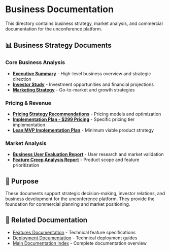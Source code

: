 # Business Documentation

This directory contains business strategy, market analysis, and commercial documentation for the unconference platform.

## 📊 Business Strategy Documents

### Core Business Analysis
- **[Executive Summary](EXECUTIVE_SUMMARY.md)** - High-level business overview and strategic direction
- **[Investor Study](INVESTOR_STUDY.md)** - Investment opportunities and financial projections
- **[Marketing Strategy](MARKETING_STRATEGY.md)** - Go-to-market and growth strategies

### Pricing & Revenue
- **[Pricing Strategy Recommendations](PRICING_STRATEGY_RECOMMENDATIONS.md)** - Pricing models and optimization
- **[Implementation Plan - $299 Pricing](IMPLEMENTATION_PLAN_299_PRICING.md)** - Specific pricing tier implementation
- **[Lean MVP Implementation Plan](LEAN_MVP_IMPLEMENTATION_PLAN.md)** - Minimum viable product strategy

### Market Analysis
- **[Business User Evaluation Report](BUSINESS_USER_EVALUATION_REPORT.md)** - User research and market validation
- **[Feature Creep Analysis Report](FEATURE_CREEP_ANALYSIS_REPORT.md)** - Product scope and feature prioritization

## 🎯 Purpose

These documents support strategic decision-making, investor relations, and business development for the unconference platform. They provide the foundation for commercial planning and market positioning.

## 🔗 Related Documentation

- [Features Documentation](../features/) - Technical feature specifications
- [Deployment Documentation](../deployment/) - Technical deployment guides
- [Main Documentation Index](../README.md) - Complete documentation overview
